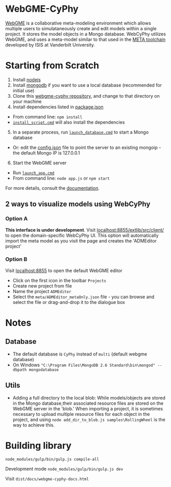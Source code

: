 # WebGME-CyPhy #

[WebGME](https://github.com/webgme/webgme) is a collaborative meta-modeling environment which allows multiple users to simulataneously create and edit models within a single project. It stores the model objects in a Mongo database. WebCyPhy utilizes WebGME, and uses a meta-model similar to that used in the [META toolchain](http://www.isis.vanderbilt.edu/sites/default/files/u352/META_poster_48x36_Clean.pdf) developed by ISIS at Vanderbilt University.

# Starting from Scratch #

1. Install [nodejs](http://nodejs.org/download/)
2. Install [mongodb](http://www.mongodb.org/downloads) if you want to use a local database (recommended for initial use)
3. Clone this [webgme-cyphy repository](https://github.com/webgme/webgme-cyphy), and change to that directory on your machine
4. Install dependencies listed in [package.json](https://github.com/webgme/webgme-cyphy/blob/master/package.json)
 - From command line: `npm install`
 - [`install_script.cmd`](https://github.com/webgme/webgme-cyphy/blob/master/install_script.cmd) will also install the dependencies
5. In a separate process, run [`launch_database.cmd`](https://github.com/webgme/webgme-cyphy/blob/master/launch_database.cmd) to start a Mongo database 
 - Or: edit the [config.json](https://github.com/webgme/webgme-cyphy/blob/master/config.json) file to point the server to an existing mongoip - the default Mongo IP is 127.0.0.1
6. Start the WebGME server 
 - Run [`launch_app.cmd`](https://github.com/webgme/webgme-cyphy/blob/master/launch_app.cmd)
 - From command line: `node app.js` or `npm start`

For more details, consult the [documentation](https://github.com/webgme/webgme-cyphy/blob/master/doc/CyPhy-WebGME.md).

## 2 ways to visualize models using WebCyPhy ##
### Option A ###
__This interface is under development__. Visit [localhost:8855/extlib/src/client/](http://localhost:8855/extlib/src/client/) to open the domain-specific WebCyPhy UI. This option will automatically import the meta model as you visit the page and creates the 'ADMEditor project' 

### Option B ###
Visit [localhost:8855](http://localhost:8855) to open the default WebGME editor
- Click on the first icon in the toolbar `Projects`
- Create new project from file
- Name the project `ADMEditor`
- Select the `meta/ADMEditor_metaOnly.json` file - you can browse and select the file or drag-and-drop it to the dialogue box

# Notes #

## Database ##
- The default database is `CyPhy` instead of `multi` (default webgme database)
- On Windows `"C:\Program Files\MongoDB 2.6 Standard\bin\mongod" --dbpath mongodatabase`


## Utils ##
- Adding a full directory to the local blob:  While models/objects are stored in the Mongo database,their associated resource files are stored on the WebGME server in the 'blob.' When importing a project, it is sometimes necessary to upload multiple resource files for each object in the project, and using `node add_dir_to_blob.js samples\RollingWheel` is the way to achieve this.

# Building library #

`node_modules/gulp/bin/gulp.js compile-all`

Development mode `node_modules/gulp/bin/gulp.js dev`

Visit `dist/docs/webgme-cyphy-docs.html`


 


